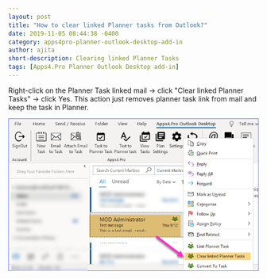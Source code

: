 ```yaml
---
layout: post
title: "How to clear linked Planner tasks from Outlook?"
date: 2019-11-05 08:44:38 -0400
category: apps4pro-planner-outlook-desktop-add-in
author: ajita
short-description: Clearing linked Planner Tasks
tags: [Apps4.Pro Planner Outlook Desktop add-in]
---
```

Right-click on the Planner Task linked mail -> click "Clear linked Planner Tasks" -> click Yes. This action just removes planner task link from mail and keep the task in Planner. 

![apps4pro-planner-outlook-desktop-add-in-planner-tasks-from-outlook](../assets/images/apps4pro-planner-outlook-desktop-add-in-planner-tasks-from-outlook/get-image.png)

